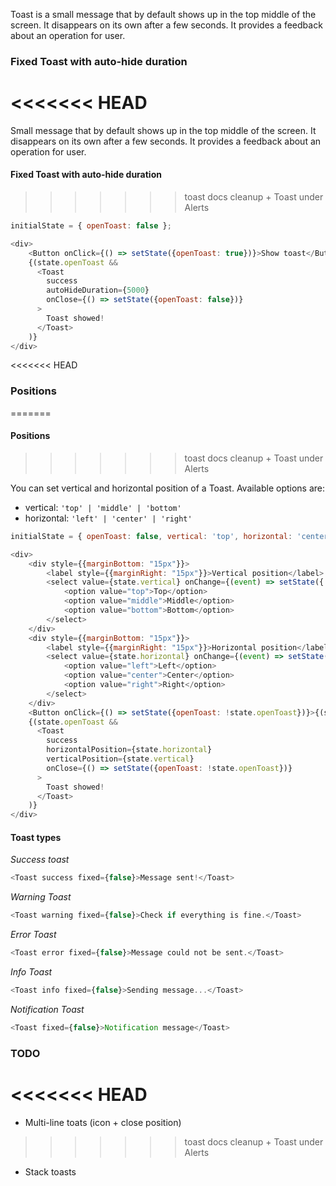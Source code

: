 Toast is a small message that by default shows up in the top middle of the screen. It disappears on its own after a few seconds. It provides a feedback about an operation for user.

### Fixed Toast with auto-hide duration

<<<<<<< HEAD
=======
Small message that by default shows up in the top middle of the screen. It disappears on its own after a few seconds. It provides a feedback about an operation for user.

#### Fixed Toast with auto-hide duration

>>>>>>> toast docs cleanup + Toast under Alerts
```js
initialState = { openToast: false };

<div>
    <Button onClick={() => setState({openToast: true})}>Show toast</Button>
    {(state.openToast && 
      <Toast
        success
        autoHideDuration={5000}
        onClose={() => setState({openToast: false})}
      >
        Toast showed! 
      </Toast>
    )}
</div>
```

<<<<<<< HEAD
### Positions
=======
#### Positions
>>>>>>> toast docs cleanup + Toast under Alerts

You can set vertical and horizontal position of a Toast. Available options are:
- vertical: `'top' | 'middle' | 'bottom'`
- horizontal: `'left' | 'center' | 'right'`

```js
initialState = { openToast: false, vertical: 'top', horizontal: 'center' };

<div>
    <div style={{marginBottom: "15px"}}>
        <label style={{marginRight: "15px"}}>Vertical position</label>
        <select value={state.vertical} onChange={(event) => setState({ vertical: event.target.value})}>
            <option value="top">Top</option>
            <option value="middle">Middle</option>
            <option value="bottom">Bottom</option>
        </select>
    </div>
    <div style={{marginBottom: "15px"}}>
        <label style={{marginRight: "15px"}}>Horizontal position</label>
        <select value={state.horizontal} onChange={(event) => setState({ horizontal: event.target.value})}>
            <option value="left">Left</option>
            <option value="center">Center</option>
            <option value="right">Right</option>
        </select>
    </div>
    <Button onClick={() => setState({openToast: !state.openToast})}>{(state.openToast) ? 'Hide' : 'Show'} toast</Button>
    {(state.openToast && 
      <Toast
        success
        horizontalPosition={state.horizontal}
        verticalPosition={state.vertical}
        onClose={() => setState({openToast: !state.openToast})}
      >
        Toast showed!
      </Toast>
    )}
</div>
```

#### Toast types

*Success toast*

```js
<Toast success fixed={false}>Message sent!</Toast>
```

*Warning Toast*

```js
<Toast warning fixed={false}>Check if everything is fine.</Toast>
```

*Error Toast*

```js
<Toast error fixed={false}>Message could not be sent.</Toast>
```

*Info Toast*

```js
<Toast info fixed={false}>Sending message...</Toast>
```

*Notification Toast*

```js
<Toast fixed={false}>Notification message</Toast>
```

### TODO

<<<<<<< HEAD
=======
- Multi-line toats (icon + close position)
>>>>>>> toast docs cleanup + Toast under Alerts
- Stack toasts